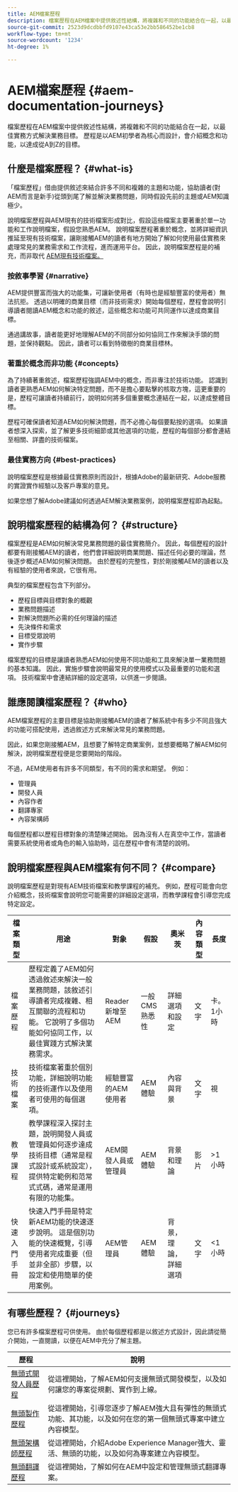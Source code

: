 ```yaml
---
title: AEM檔案歷程
description: 檔案歷程在AEM檔案中提供敘述性結構，將複雜和不同的功能結合在一起，以最佳實務方式解決業務目標。 歷程是以AEM初學者為核心而設計，會介紹概念和功能，以達成從A到Z的目標。
source-git-commit: 2523d9dcdbbfd9107e43ca53e2bb586452be1cb8
workflow-type: tm+mt
source-wordcount: '1234'
ht-degree: 1%

---
```


# AEM檔案歷程 {#aem-documentation-journeys}

檔案歷程在AEM檔案中提供敘述性結構，將複雜和不同的功能結合在一起，以最佳實務方式解決業務目標。 歷程是以AEM初學者為核心而設計，會介紹概念和功能，以達成從A到Z的目標。

## 什麼是檔案歷程？ {#what-is}

「檔案歷程」借由提供敘述來結合許多不同和複雜的主題和功能，協助讀者(對AEM而言是新手)從頭到尾了解並解決業務問題，同時假設先前的主題或AEM知識極少。

說明檔案歷程與AEM現有的技術檔案形成對比，假設這些檔案主要著重於單一功能和工作說明檔案，假設您熟悉AEM。 說明檔案歷程著重於概念，並將詳細資訊推延至現有技術檔案，讓剛接觸AEM的讀者有地方開始了解如何使用最佳實務來處理常見的業務需求和工作流程，進而運用平台。 因此，說明檔案歷程是的補充，而非取代 [AEM現有技術檔案。](https://experienceleague.adobe.com/docs/experience-manager-65.html?lang=zh-Hant)

### 按敘事學習 {#narrative}

AEM提供豐富而強大的功能集，可讓新使用者（有時也是經驗豐富的使用者）無法抗拒。 透過以明確的商業目標（而非技術需求）開始每個歷程，歷程會說明引導讀者閱讀AEM概念和功能的敘述，這些概念和功能可共同運作以達成商業目標。

通過講故事，讀者能更好地理解AEM的不同部分如何協同工作來解決手頭的問題，並保持觀點。 因此，讀者可以看到特徵樹的商業目標林。

### 著重於概念而非功能 {#concepts}

為了持續著重敘述，檔案歷程強調AEM中的概念，而非專注於技術功能。 認識到讀者更熟悉AEM如何解決特定問題，而不是擔心要點擊的核取方塊，這更重要的是，歷程可讓讀者持續前行，說明如何將多個重要概念連結在一起，以達成整體目標。

歷程可確保讀者知道AEM如何解決問題，而不必擔心每個要點按的選項。 如果讀者想深入探索，並了解更多技術細節或其他選項的功能，歷程的每個部分都會連結至相關、詳盡的技術檔案。

### 最佳實務方向 {#best-practices}

說明檔案歷程是根據最佳實務原則而設計，根據Adobe的最新研究、Adobe服務的實證實作經驗以及客戶專案的意見。

如果您想了解Adobe建議如何透過AEM解決業務案例，說明檔案歷程即為起點。

## 說明檔案歷程的結構為何？ {#structure}

檔案歷程是AEM如何解決常見業務問題的最佳實務簡介。 因此，每個歷程的設計都要有剛接觸AEM的讀者，他們會詳細說明商業問題、描述任何必要的理論，然後逐步概述AEM如何解決問題。 由於歷程的完整性，對於剛接觸AEM的讀者以及有經驗的使用者來說，它很有用。

典型的檔案歷程包含下列部分。

* 歷程目標與目標對象的概觀
* 業務問題描述
* 對解決問題所必需的任何理論的描述
* 先決條件和需求
* 目標受眾說明
* 實作步驟

檔案歷程的目標是讓讀者熟悉AEM如何使用不同功能和工具來解決單一業務問題的基本知識。 因此，實施步驟會說明最常見的使用模式以及最重要的功能和選項。 技術檔案中會連結詳細的設定選項，以供進一步閱讀。

## 誰應閱讀檔案歷程？ {#who}

AEM檔案歷程的主要目標是協助剛接觸AEM的讀者了解系統中有多少不同且強大的功能可搭配使用，透過敘述方式來解決常見的業務問題。

因此，如果您剛接觸AEM，且想要了解特定商業案例，並想要概略了解AEM如何解決，說明檔案歷程便是您要開始的階段。

不過，AEM使用者有許多不同類型，有不同的需求和期望。 例如：

* 管理員
* 開發人員
* 內容作者
* 翻譯專家
* 內容架構師

每個歷程都以歷程目標對象的清楚陳述開始。 因為沒有人在真空中工作，當讀者需要系統使用者或角色的輸入協助時，這在歷程中會有清楚的說明。

## 說明檔案歷程與AEM檔案有何不同？ {#compare}

說明檔案歷程是對現有AEM技術檔案和教學課程的補充。 例如，歷程可能會向您介紹概念，技術檔案會說明您可能需要的詳細設定選項，而教學課程會引導您完成特定設定。

| 檔案類型 | 用途 | 對象 | 假設 | 奧米茨 | 內容類型 | 長度 |
|---|---|---|---|---|---|---|
| 檔案歷程 | 歷程定義了AEM如何透過敘述來解決一般業務問題，該敘述引導讀者完成複雜、相互關聯的流程和功能。 它說明了多個功能如何協同工作，以最佳實踐方式解決業務需求。 | Reader新增至AEM | 一般CMS熟悉性 | 詳細選項和設定 | 文字 | 卡。 1小時 |
| 技術檔案 | 技術檔案著重於個別功能，詳細說明功能的技術運作以及使用者可使用的每個選項。 | 經驗豐富的AEM使用者 | AEM體驗 | 內容與背景 | 文字 | 視 |
| 教學課程 | 教學課程深入探討主題，說明開發人員或管理員如何逐步達成技術目標（通常是程式設計或系統設定），提供特定範例和范常式式碼，通常是運用有限的功能集。 | AEM開發人員或管理員 | AEM體驗 | 背景和理論 | 影片 | >1小時 |
| 快速入門手冊 | 快速入門手冊是特定新AEM功能的快速逐步說明。 這是個別功能的快速概覽，引導使用者完成重要（但並非全部）步驟，以設定和使用簡單的使用案例。 | AEM管理員 | AEM體驗 | 背景，理論，詳細選項 | 文字 | &lt;1小時 |

## 有哪些歷程？ {#journeys}

您已有許多檔案歷程可供使用。 由於每個歷程都是以敘述方式設計，因此請從簡介開始，一直閱讀，以便在AEM中充分了解主題。

| 歷程 | 說明 |
|---|---|
| [無頭式開發人員歷程](/help/journey-headless/developer/overview.md) | 從這裡開始，了解AEM如何支援無頭式開發模型，以及如何讓您的專案從規劃、實作到上線。 |
| [無頭製作歷程](/help/journey-headless/author/overview.md) | 從這裡開始，引導您逐步了解AEM強大且有彈性的無頭式功能、其功能，以及如何在您的第一個無頭式專案中建立內容模型。 |
| [無頭架構師歷程](/help/journey-headless/architect/overview.md) | 從這裡開始，介紹Adobe Experience Manager強大、靈活、無頭的功能，以及如何為專案建立內容模型。 |
| [無頭翻譯歷程](/help/journey-headless/translation/overview.md) | 從這裡開始，了解如何在AEM中設定和管理無頭式翻譯專案。 |

<!--
|Journey|Description|
|---|---|
|[Headless Developer Journey](/help/journey-headless/developer/overview.md)|Start here to see how AEM supports headless development models and how to get your project started from planning, to implementation, to go-live.|
|[Headless Authoring Journey](/help/journey-headless/author/overview.md)|Start here for a guided journey through the powerful and flexible headless features of AEM, their capabilities, and how to model your content on your first headless project.|
|[Headless Architect Journey](/help/journey-headless/architect/overview.md)|Start here for an introduction to the powerful, and flexible, headless features of Adobe Experience Manager as a Cloud Service, and how to model content for your project.|
|[Headless Translation Journey](/help/journey-headless/translation/overview.md)|Start here to see how to set up and manage your headless translation projects in AEM.|
|[AEM Onboarding Journey](/help/journey-onboarding/home.md)|Start here to get up-and-running quickly with your new AEM as a Cloud Service environment!|
|[AEM Quick Site Creation Journey](/help/journey-sites/quick-site/overview.md)|Start here for a guided journey through the simple-to-use AEM Quick Site Creation tool to streamline the front-end development of your AEM Site and quickly customize your site with no AEM backend knowledge.|
|AEM Commerce Journey|Coming Soon!|
|AEMaaCS Migration Journey|Coming Soon!|

Check back for more content as new journeys become available.
-->